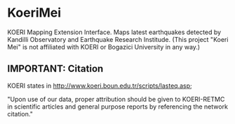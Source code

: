 # KoeriMei
KOERI Mapping Extension Interface. Maps latest earthquakes detected by Kandilli Observatory and Earthquake Research Institude. (This project "Koeri Mei" is not affiliated with KOERI or Bogazici University in any way.)

## IMPORTANT: Citation
KOERI states in http://www.koeri.boun.edu.tr/scripts/lasteq.asp;

"Upon use of our data, proper attribution should be given to KOERI-RETMC in scientific articles and general purpose reports by referencing the network citation." 
